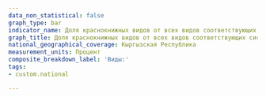 ```yaml
---
data_non_statistical: false
graph_type: bar
indicator_name: Доля краснокнижных видов от всех видов соответствующих систематических групп (классов)
graph_title: Доля краснокнижных видов от всех видов соответствующих систематических групп (классов)
national_geographical_coverage: Кыргызская Республика
measurement_units: Процент
composite_breakdown_label: 'Виды:'
tags:
- custom.national

---
```

